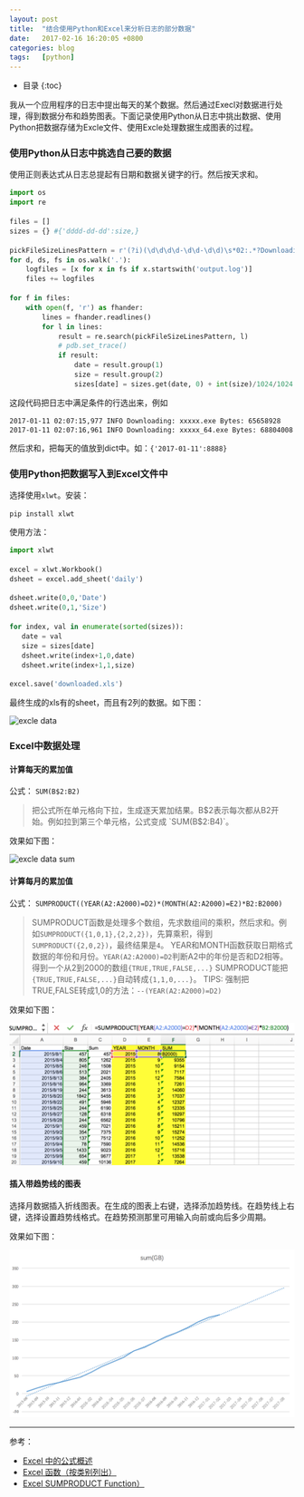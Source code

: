 ```yaml
---
layout: post
title:  "结合使用Python和Excel来分析日志的部分数据"
date:   2017-02-16 16:20:05 +0800
categories: blog
tags:   [python]
---
```


* 目录
{:toc}

我从一个应用程序的日志中提出每天的某个数据。然后通过Execl对数据进行处理，得到数据分布和趋势图表。下面记录使用Python从日志中挑出数据、使用Python把数据存储为Excle文件、使用Excle处理数据生成图表的过程。


### 使用Python从日志中挑选自己要的数据

使用正则表达式从日志总提起有日期和数据关键字的行。然后按天求和。

```python
import os
import re

files = []
sizes = {} #{'dddd-dd-dd':size,}

pickFileSizeLinesPattern = r'(?i)(\d\d\d\d-\d\d-\d\d)\s*02:.*?Downloading.*?Bytes:\s*(\d*)\s'
for d, ds, fs in os.walk('.'):
    logfiles = [x for x in fs if x.startswith('output.log')]
    files += logfiles

for f in files:
    with open(f, 'r') as fhander:
        lines = fhander.readlines()
        for l in lines:
            result = re.search(pickFileSizeLinesPattern, l)
            # pdb.set_trace()
            if result:
                date = result.group(1)
                size = result.group(2)
                sizes[date] = sizes.get(date, 0) + int(size)/1024/1024
```

这段代码把日志中满足条件的行选出来，例如

```log
2017-01-11 02:07:15,977 INFO Downloading: xxxxx.exe Bytes: 65658928
2017-01-11 02:07:16,961 INFO Downloading: xxxxx_64.exe Bytes: 68804008

```

然后求和，把每天的值放到dict中。如：`{'2017-01-11':8888}`


### 使用Python把数据写入到Excel文件中

选择使用`xlwt`。安装：

`pip install xlwt`

使用方法：

 ```python
import xlwt

excel = xlwt.Workbook()
dsheet = excel.add_sheet('daily')

dsheet.write(0,0,'Date')
dsheet.write(0,1,'Size')

for index, val in enumerate(sorted(sizes)):
    date = val
    size = sizes[date]
    dsheet.write(index+1,0,date)
    dsheet.write(index+1,1,size)
    
excel.save('downloaded.xls')

 ```

最终生成的xls有的sheet，而且有2列的数据。如下图：

![excle data](/images/excel_1.png)



### Excel中数据处理

#### 计算每天的累加值

公式： `SUM(B$2:B2)` 

> 把公式所在单元格向下拉，生成逐天累加结果。B$2表示每次都从B2开始。例如拉到第三个单元格，公式变成 `SUM(B$2:B4)`。

效果如下图：

![excle data sum](/images/excel_2.png)


#### 计算每月的累加值

公式： `SUMPRODUCT((YEAR(A2:A2000)=D2)*(MONTH(A2:A2000)=E2)*B2:B2000)` 

> SUMPRODUCT函数是处理多个数组，先求数组间的乘积，然后求和。例如`SUMPRODUCT({1,0,1},{2,2,2})`，先算乘积，得到`SUMPRODUCT({2,0,2})`，最终结果是`4`。
> YEAR和MONTH函数获取日期格式数据的年份和月份。`YEAR(A2:A2000)=D2`判断A2中的年份是否和D2相等。得到一个从2到2000的数组`{TRUE,TRUE,FALSE,...}`
> SUMPRODUCT能把`{TRUE,TRUE,FALSE,...}`自动转成`{1,1,0,...}`。
> TIPS: 强制把TRUE,FALSE转成1,0的方法：`--(YEAR(A2:A2000)=D2)`

效果如下图：

![excle data sumproduct](/images/excel_3.png)


#### 插入带趋势线的图表

选择月数据插入折线图表。在生成的图表上右键，选择添加趋势线。在趋势线上右键，选择设置趋势线格式。在趋势预测那里可用输入向前或向后多少周期。

效果如下图：

![excle chart](/images/excel_4.png)


---

参考：                                   

- [Excel 中的公式概述](https://support.office.com/zh-cn/article/Excel-%E4%B8%AD%E7%9A%84%E5%85%AC%E5%BC%8F%E6%A6%82%E8%BF%B0-ecfdc708-9162-49e8-b993-c311f47ca173)                   
- [Excel 函数（按类别列出）](https://support.office.com/zh-cn/article/Excel-%E5%87%BD%E6%95%B0%EF%BC%88%E6%8C%89%E7%B1%BB%E5%88%AB%E5%88%97%E5%87%BA%EF%BC%89-5f91f4e9-7b42-46d2-9bd1-63f26a86c0eb?ui=zh-CN&rs=zh-CN&ad=CN)                   
- [Excel SUMPRODUCT Function）](https://exceljet.net/excel-functions/excel-sumproduct-function)                   

